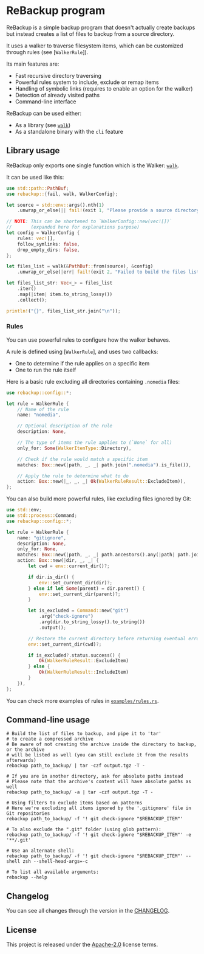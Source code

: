 # ReBackup program

ReBackup is a simple backup program that doesn't actually create backups but instead creates a list of files to backup from a source directory.

It uses a walker to traverse filesystem items, which can be customized through rules (see [`WalkerRule`]).

Its main features are:

* Fast recursive directory traversing
* Powerful rules system to include, exclude or remap items
* Handling of symbolic links (requires to enable an option for the walker)
* Detection of already visited paths
* Command-line interface

ReBackup can be used either:

* As a library (see [`walk`](src/walker.rs))
* As a standalone binary with the `cli` feature

## Library usage

ReBackup only exports one single function which is the Walker: [`walk`](src/walker.rs).

It can be used like this:

```rust
use std::path::PathBuf;
use rebackup::{fail, walk, WalkerConfig};

let source = std::env::args().nth(1)
    .unwrap_or_else(|| fail!(exit 1, "Please provide a source directory"));

// NOTE: This can be shortened to `WalkerConfig::new(vec![])`
//       (expanded here for explanations purpose)
let config = WalkerConfig {
    rules: vec![],
    follow_symlinks: false,
    drop_empty_dirs: false,
};

let files_list = walk(&PathBuf::from(source), &config)
    .unwrap_or_else(|err| fail!(exit 2, "Failed to build the files list: {}", err));

let files_list_str: Vec<_> = files_list
    .iter()
    .map(|item| item.to_string_lossy())
    .collect();

println!("{}", files_list_str.join("\n"));
```

### Rules

You can use powerful rules to configure how the walker behaves.

A rule is defined using [`WalkerRule`], and uses two callbacks:

* One to determine if the rule applies on a specific item
* One to run the rule itself

Here is a basic rule excluding all directories containing `.nomedia` files:

```rust
use rebackup::config::*;

let rule = WalkerRule {
    // Name of the rule
    name: "nomedia",

    // Optional description of the rule
    description: None,

    // The type of items the rule applies to (`None` for all)
    only_for: Some(WalkerItemType::Directory),

    // Check if the rule would match a specific item
    matches: Box::new(|path, _, _| path.join(".nomedia").is_file()),

    // Apply the rule to determine what to do
    action: Box::new(|_, _, _| Ok(WalkerRuleResult::ExcludeItem)),
};
```

You can also build more powerful rules, like excluding files ignored by Git:

```rust
use std::env;
use std::process::Command;
use rebackup::config::*;

let rule = WalkerRule {
    name: "gitignore",
    description: None,
    only_for: None,
    matches: Box::new(|path, _, _| path.ancestors().any(|path| path.join(".git").is_dir())),
    action: Box::new(|dir, _, _| {
        let cwd = env::current_dir()?;

        if dir.is_dir() {
            env::set_current_dir(dir)?;
        } else if let Some(parent) = dir.parent() {
            env::set_current_dir(parent)?;
        }

        let is_excluded = Command::new("git")
            .arg("check-ignore")
            .arg(dir.to_string_lossy().to_string())
            .output();

        // Restore the current directory before returning eventual error from the command
        env::set_current_dir(cwd)?;

        if is_excluded?.status.success() {
            Ok(WalkerRuleResult::ExcludeItem)
        } else {
            Ok(WalkerRuleResult::IncludeItem)
        }
    }),
};
```

You can check more examples of rules in [`examples/rules.rs`](examples/rules.rs).

## Command-line usage

```shell
# Build the list of files to backup, and pipe it to 'tar'
# to create a compressed archive
# Be aware of not creating the archive inside the directory to backup, or the archive
# will be listed as well (you can still exclude it from the results afterwards)
rebackup path_to_backup/ | tar -czf output.tgz -T -

# If you are in another directory, ask for absolute paths instead
# Please note that the archive's content will have absolute paths as well
rebackup path_to_backup/ -a | tar -czf output.tgz -T -

# Using filters to exclude items based on patterns
# Here we're excluding all items ignored by the '.gitignore' file in Git repositories
rebackup path_to_backup/ -f '! git check-ignore "$REBACKUP_ITEM"'

# To also exclude the ".git" folder (using glob pattern):
rebackup path_to_backup/ -f '! git check-ignore "$REBACKUP_ITEM"' -e '**/.git'

# Use an alternate shell:
rebackup path_to_backup/ -f '! git check-ignore "$REBACKUP_ITEM"' --shell zsh --shell-head-args=-c

# To list all available arguments:
rebackup --help
```

## Changelog

You can see all changes through the version in the [CHANGELOG](CHANGELOG.md).

## License

This project is released under the [Apache-2.0](LICENSE.md) license terms.